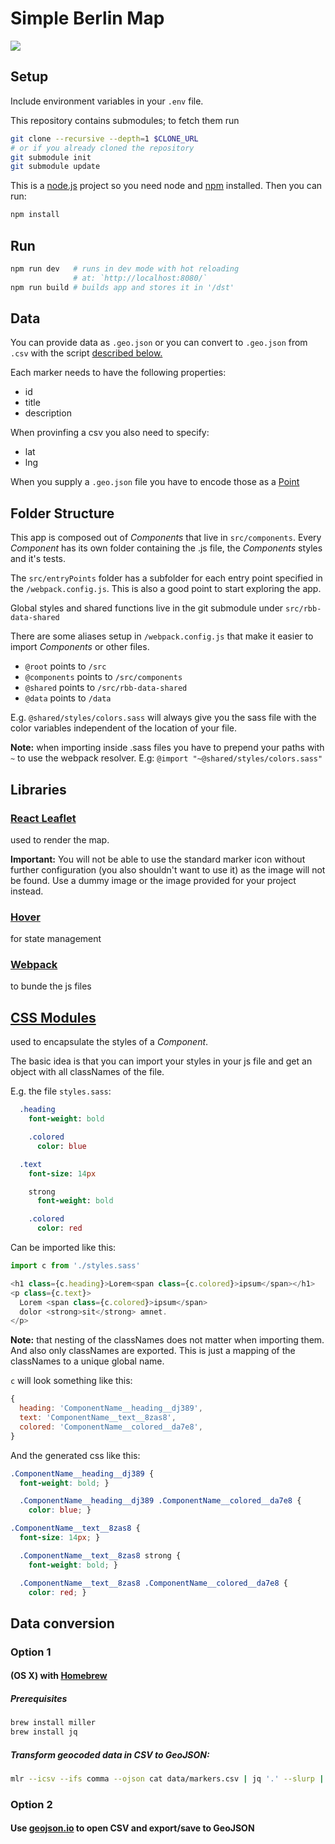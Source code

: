 # Simple Berlin Map

![](./example.png)

## Setup

Include environment variables in your `.env` file.

This repository contains submodules; to fetch them run

``` bash
git clone --recursive --depth=1 $CLONE_URL
# or if you already cloned the repository
git submodule init
git submodule update
```

This is a [node.js](https://nodejs.org/en/) project so you need node and [npm](https://www.npmjs.com/) installed. Then you can run:

``` bash
npm install
```

## Run
``` bash
npm run dev   # runs in dev mode with hot reloading
              # at: `http://localhost:8080/`
npm run build # builds app and stores it in '/dst'
```

## Data

You can provide data as `.geo.json` or you can convert to `.geo.json` from `.csv` with the script [described below.](#data-conversion)

Each marker needs to have the following properties:

- id
- title
- description

When provinfing a csv you also need to specify:

- lat
- lng

When you supply a `.geo.json` file you have to encode those as a [Point](http://geojson.org/geojson-spec.html#point)

## Folder Structure

This app is composed out of *Components* that live in `src/components`. Every *Component* has its own folder containing the .js file, the *Components* styles and it's tests.

The `src/entryPoints` folder has a subfolder for each entry point specified in the `/webpack.config.js`.
This is also a good point to start exploring the app.

Global styles and shared functions live in the git submodule under `src/rbb-data-shared`

There are some aliases setup in `/webpack.config.js` that make it easier to import *Components* or other files.

- `@root` points to `/src`
- `@components` points to `/src/components`
- `@shared` points to `/src/rbb-data-shared`
- `@data` points to `/data`

E.g. `@shared/styles/colors.sass` will always give you the sass file with the color variables independent of the location of your file.

**Note:** when importing inside .sass files you have to prepend your paths with `~` to use the webpack resolver. E.g: `@import "~@shared/styles/colors.sass"`

## Libraries

### [React Leaflet](https://github.com/PaulLeCam/react-leaflet)

used to render the map.

**Important:** You will not be able to use the standard marker icon without further configuration (you also shouldn't want to use it) as the image will not be found. Use a dummy image or the image provided for your project instead.

### [Hover](https://github.com/jesseskinner/hover)

for state management

### [Webpack](https://webpack.js.org/)

to bunde the js files

## [CSS Modules](https://github.com/css-modules/css-modules)

used to encapsulate the styles of a *Component*.

The basic idea is that you can import your styles in your js file and get an object with all classNames of the file.

E.g. the file `styles.sass`:
``` sass
  .heading
    font-weight: bold

    .colored
      color: blue

  .text
    font-size: 14px

    strong
      font-weight: bold

    .colored
      color: red
```

Can be imported like this:
``` js
import c from './styles.sass'

<h1 class={c.heading}>Lorem<span class={c.colored}>ipsum</span></h1>
<p class={c.text}>
  Lorem <span class={c.colored}>ipsum</span>
  dolor <strong>sit</strong> amnet.
</p>
```

**Note:** that nesting of the classNames does not matter when importing them. And also only classNames are exported. This is just a mapping of the classNames to a unique global name.

`c` will look something like this:

``` js
{
  heading: 'ComponentName__heading__dj389',
  text: 'ComponentName__text__8zas8',
  colored: 'ComponentName__colored__da7e8',
}
```

And the generated css like this:

``` css
.ComponentName__heading__dj389 {
  font-weight: bold; }

  .ComponentName__heading__dj389 .ComponentName__colored__da7e8 {
    color: blue; }

.ComponentName__text__8zas8 {
  font-size: 14px; }

  .ComponentName__text__8zas8 strong {
    font-weight: bold; }

  .ComponentName__text__8zas8 .ComponentName__colored__da7e8 {
    color: red; }
```

## Data conversion

### Option 1

#### (OS X) with [Homebrew](https://brew.sh/)

##### Prerequisites
``` bash
brew install miller
brew install jq
```

##### Transform geocoded data in CSV to GeoJSON:
``` bash
mlr --icsv --ifs comma --ojson cat data/markers.csv | jq '.' --slurp | node data/to-geojson.js > data/markers.geo.json
```

### Option 2

#### Use [geojson.io](http://geojson.io/) to open CSV and export/save to GeoJSON
